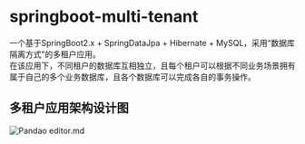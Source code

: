 # springboot-multi-tenant
一个基于SpringBoot2.x + SpringDataJpa + Hibernate + MySQL，采用“数据库隔离方式”的多租户应用。   
在该应用下，不同租户的数据库互相独立，且每个租户可以根据不同业务场景拥有属于自己的多个业务数据库，且各个数据库可以完成各自的事务操作。   
## 多租户应用架构设计图
![Pandao editor.md](https://github.com/waltertan1988/springboot-multi-tenant/blob/master/docs/charts/%E5%A4%9A%E7%A7%9F%E6%88%B7%E5%BA%94%E7%94%A8%E6%9E%B6%E6%9E%84%E8%AE%BE%E8%AE%A1%E5%9B%BE.jpg?raw=true "design.png")